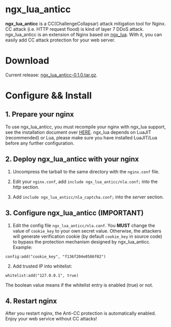 # ngx_lua_anticc
**ngx_lua_anticc** is a CC(ChallengeCollapsar) attack mitigation tool for Nginx. CC attack (i.e. HTTP request flood) is kind of layer 7 DDoS attack. ngx_lua_anticc is an extension of Nginx based on [ngx_lua](https://github.com/openresty/lua-nginx-module). With it, you can easily add CC attack protection for your web server.

# Download
Current release: [ngx_lua_anticc-0.1.0.tar.gz](https://github.com/leeyiw/ngx_lua_anticc/archive/v0.1.0.tar.gz).

# Configure && Install
## 1. Prepare your nginx
To use ngx_lua_anticc, you must recompile your nginx with ngx_lua support, see the installation document over [HERE](http://wiki.nginx.org/HttpLuaModule#Installation). ngx_lua depends on LuaJIT (recommended) or Lua, please make sure you have installed LuaJIT/Lua before any further configuration.

## 2. Deploy ngx_lua_anticc with your nginx
1. Uncompress the tarball to the same directory with the `nginx.conf` file.

2. Edit your `nginx.conf`, add `include ngx_lua_anticc/nla.conf;` into the *http* section.

3. Add `include ngx_lua_anticc/nla_captcha.conf;` into the *server* section.

## 3. Configure ngx_lua_anticc (IMPORTANT)
1. Edit the config file `ngx_lua_anticc/nla.conf`. You **MUST** change the value of `cookie_key` to your own secret value. Otherwise, the attackers will generate verification cookie (by default `cookie_key` in source code) to bypass the protection mechanism designed by ngx_lua_anticc. Example:
  ```
  config:add("cookie_key", "f136f204e0586f02")
  ```

2. Add trusted IP into whitelist:
  ```
  whitelist:add("127.0.0.1", true)
  ```
   The boolean value means if the whitelist entry is enabled (true) or not.

## 4. Restart nginx
After you restart nginx, the Anti-CC protection is automatically enabled. Enjoy your web service without CC attacks!
